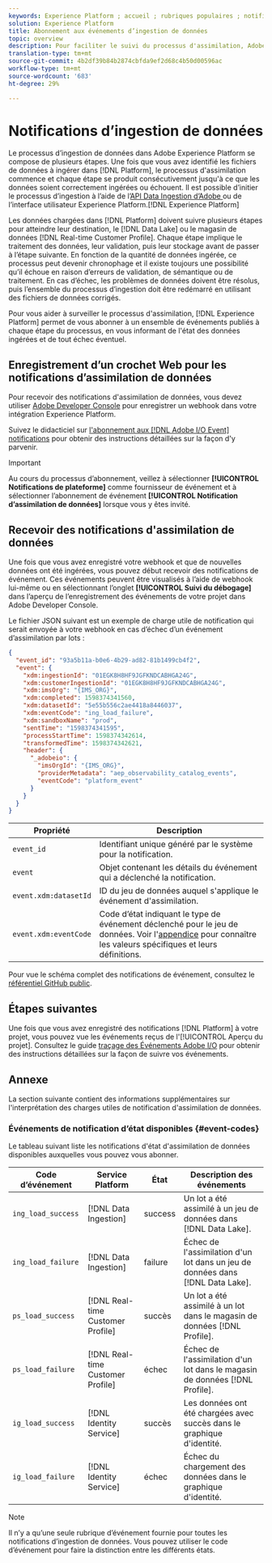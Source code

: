 ```yaml
---
keywords: Experience Platform ; accueil ; rubriques populaires ; notifications d’assimilation de données ; notifications ; événements d’abonnement ; événements d’état d’assimilation de données ; événements d’état ; abonnement ; notifications d’état ;
solution: Experience Platform
title: Abonnement aux événements d’ingestion de données
topic: overview
description: Pour faciliter le suivi du processus d'assimilation, Adobe Experience Platform permet de s'abonner à un ensemble de événements publiés à chaque étape du processus, en vous informant de l'état des données ingérées et de toute erreur éventuelle.
translation-type: tm+mt
source-git-commit: 4b2df39b84b2874cbfda9ef2d68c4b50d00596ac
workflow-type: tm+mt
source-wordcount: '683'
ht-degree: 29%

---
```



# Notifications d’ingestion de données

Le processus d’ingestion de données dans Adobe Experience Platform se compose de plusieurs étapes. Une fois que vous avez identifié les fichiers de données à ingérer dans [!DNL Platform], le processus d&#39;assimilation commence et chaque étape se produit consécutivement jusqu&#39;à ce que les données soient correctement ingérées ou échouent. Il est possible d’initier le processus d’ingestion à l’aide de l’[API Data Ingestion d’Adobe ](https://www.adobe.io/apis/experienceplatform/home/api-reference.html#!acpdr/swagger-specs/ingest-api.yaml) ou de l’interface utilisateur Experience Platform.[!DNL Experience Platform]

Les données chargées dans [!DNL Platform] doivent suivre plusieurs étapes pour atteindre leur destination, le [!DNL Data Lake] ou le magasin de données [!DNL Real-time Customer Profile]. Chaque étape implique le traitement des données, leur validation, puis leur stockage avant de passer à l’étape suivante. En fonction de la quantité de données ingérée, ce processus peut devenir chronophage et il existe toujours une possibilité qu’il échoue en raison d’erreurs de validation, de sémantique ou de traitement. En cas d’échec, les problèmes de données doivent être résolus, puis l’ensemble du processus d’ingestion doit être redémarré en utilisant des fichiers de données corrigés.

Pour vous aider à surveiller le processus d&#39;assimilation, [!DNL Experience Platform] permet de vous abonner à un ensemble de événements publiés à chaque étape du processus, en vous informant de l&#39;état des données ingérées et de tout échec éventuel.

## Enregistrement d’un crochet Web pour les notifications d’assimilation de données

Pour recevoir des notifications d&#39;assimilation de données, vous devez utiliser [Adobe Developer Console](https://www.adobe.com/go/devs_console_ui_fr) pour enregistrer un webhook dans votre intégration Experience Platform.

Suivez le didacticiel sur [l&#39;abonnement aux  [!DNL Adobe I/O Event] notifications](../../observability/notifications/subscribe.md) pour obtenir des instructions détaillées sur la façon d&#39;y parvenir.

>[!IMPORTANT]
>
>Au cours du processus d’abonnement, veillez à sélectionner **[!UICONTROL Notifications de plateforme]** comme fournisseur de événement et à sélectionner l’abonnement de événement **[!UICONTROL Notification d’assimilation de données]** lorsque vous y êtes invité.

## Recevoir des notifications d&#39;assimilation de données

Une fois que vous avez enregistré votre webhook et que de nouvelles données ont été ingérées, vous pouvez début recevoir des notifications de événement. Ces événements peuvent être visualisés à l’aide de webhook lui-même ou en sélectionnant l’onglet **[!UICONTROL Suivi du débogage]** dans l’aperçu de l’enregistrement des événements de votre projet dans Adobe Developer Console.

Le fichier JSON suivant est un exemple de charge utile de notification qui serait envoyée à votre webhook en cas d’échec d’un événement d’assimilation par lots :

```json
{
  "event_id": "93a5b11a-b0e6-4b29-ad82-81b1499cb4f2",
  "event": {
    "xdm:ingestionId": "01EGK8H8HF9JGFKNDCABHGA24G",
    "xdm:customerIngestionId": "01EGK8H8HF9JGFKNDCABHGA24G",
    "xdm:imsOrg": "{IMS_ORG}",
    "xdm:completed": 1598374341560,
    "xdm:datasetId": "5e55b556c2ae4418a8446037",
    "xdm:eventCode": "ing_load_failure",
    "xdm:sandboxName": "prod",
    "sentTime": "1598374341595",
    "processStartTime": 1598374342614,
    "transformedTime": 1598374342621,
    "header": {
      "_adobeio": {
        "imsOrgId": "{IMS_ORG}",
        "providerMetadata": "aep_observability_catalog_events",
        "eventCode": "platform_event"
      }
    }
  }
}
```

| Propriété | Description |
| --- | --- |
| `event_id` | Identifiant unique généré par le système pour la notification. |
| `event` | Objet contenant les détails du événement qui a déclenché la notification. |
| `event.xdm:datasetId` | ID du jeu de données auquel s&#39;applique le événement d&#39;assimilation. |
| `event.xdm:eventCode` | Code d’état indiquant le type de événement déclenché pour le jeu de données. Voir l&#39;[appendice](#event-codes) pour connaître les valeurs spécifiques et leurs définitions. |

Pour vue le schéma complet des notifications de événement, consultez le [référentiel GitHub public](https://github.com/adobe/xdm/blob/master/schemas/notifications/ingestion.schema.json).

## Étapes suivantes

Une fois que vous avez enregistré des notifications [!DNL Platform] à votre projet, vous pouvez vue les événements reçus de l&#39;[!UICONTROL Aperçu du projet]. Consultez le guide [traçage des Événements Adobe I/O](https://www.adobe.io/apis/experienceplatform/events/docs.html#!adobedocs/adobeio-events/master/support/tracing.md) pour obtenir des instructions détaillées sur la façon de suivre vos événements.

## Annexe

La section suivante contient des informations supplémentaires sur l&#39;interprétation des charges utiles de notification d&#39;assimilation de données.

### Événements de notification d’état disponibles {#event-codes}

Le tableau suivant liste les notifications d&#39;état d&#39;assimilation de données disponibles auxquelles vous pouvez vous abonner.

| Code d’événement | Service Platform | État | Description des événements |
| --- | ---------------- | ------ | ----------------- |
| `ing_load_success` | [!DNL Data Ingestion] | success | Un lot a été assimilé à un jeu de données dans [!DNL Data Lake]. |
| `ing_load_failure` | [!DNL Data Ingestion] | failure | Échec de l&#39;assimilation d&#39;un lot dans un jeu de données dans [!DNL Data Lake]. |
| `ps_load_success` | [!DNL Real-time Customer Profile] | succès | Un lot a été assimilé à un lot dans le magasin de données [!DNL Profile]. |
| `ps_load_failure` | [!DNL Real-time Customer Profile] | échec | Échec de l&#39;assimilation d&#39;un lot dans le magasin de données [!DNL Profile]. |
| `ig_load_success` | [!DNL Identity Service] | succès | Les données ont été chargées avec succès dans le graphique d&#39;identité. |
| `ig_load_failure` | [!DNL Identity Service] | échec | Échec du chargement des données dans le graphique d&#39;identité. |

>[!NOTE]
>
>Il n’y a qu’une seule rubrique d’événement fournie pour toutes les notifications d’ingestion de données. Vous pouvez utiliser le code d’événement pour faire la distinction entre les différents états.